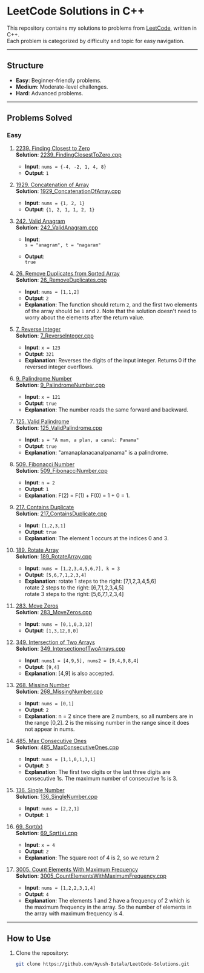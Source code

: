 # LeetCode Solutions in C++

This repository contains my solutions to problems from [LeetCode](https://leetcode.com/), written in C++.  
Each problem is categorized by difficulty and topic for easy navigation.

---

## Structure

- **Easy**: Beginner-friendly problems.
- **Medium**: Moderate-level challenges.
- **Hard**: Advanced problems.

---

## Problems Solved

### Easy

1. [2239. Finding Closest to Zero](https://leetcode.com/problems/find-closest-number-to-zero/description/)  
   **Solution**: [2239_FindingClosestToZero.cpp](https://github.com/Ayush-Butala/LeetCode-Solutions/blob/main/Easy/2239_FindingClosestToZero.cpp)

   - **Input**: `nums = {-4, -2, 1, 4, 8}`
   - **Output**: `1`

2. [1929. Concatenation of Array](https://leetcode.com/problems/concatenation-of-array/description/)  
   **Solution**: [1929_ConcatenationOfArray.cpp](https://github.com/Ayush-Butala/LeetCode-Solutions/blob/main/Easy/1929_ConcatenationOfArray.cpp)

   - **Input**: `nums = {1, 2, 1}`
   - **Output**: `{1, 2, 1, 1, 2, 1}`

3. [242. Valid Anagram](https://leetcode.com/problems/valid-anagram/)  
   **Solution**: [242_ValidAnagram.cpp](https://github.com/Ayush-Butala/LeetCode-Solutions/blob/main/Easy/242_ValidAnagram.cpp)

   - **Input**:  
     `s = "anagram", t = "nagaram"`

   - **Output**:  
     `true`

4. [26. Remove Duplicates from Sorted Array](https://leetcode.com/problems/remove-duplicates-from-sorted-array/)  
   **Solution**: [26_RemoveDuplicates.cpp](https://github.com/Ayush-Butala/LeetCode-Solutions/blob/main/Easy/26_RemoveDuplicatesfromSortedArray.cpp)

   - **Input**: `nums = [1,1,2]`
   - **Output**: `2`
   - **Explanation**: The function should return `2`, and the first two elements of the array should be `1` and `2`. Note that the solution doesn't need to worry about the elements after the return value.

5. [7. Reverse Integer](https://leetcode.com/problems/reverse-integer/)  
   **Solution**: [7_ReverseInteger.cpp](https://github.com/Ayush-Butala/LeetCode-Solutions/blob/main/Easy/7_ReverseInteger.cpp)

   - **Input**: `x = 123`
   - **Output**: `321`
   - **Explanation**: Reverses the digits of the input integer. Returns 0 if the reversed integer overflows.

6. [9. Palindrome Number](https://leetcode.com/problems/palindrome-number/)  
   **Solution**: [9_PalindromeNumber.cpp](https://github.com/Ayush-Butala/LeetCode-Solutions/blob/main/Easy/9_PalindromeNumber.cpp)

   - **Input**: `x = 121`
   - **Output**: `true`
   - **Explanation**: The number reads the same forward and backward.

7. [125. Valid Palindrome](https://leetcode.com/problems/valid-palindrome/)  
   **Solution**: [125_ValidPalindrome.cpp](https://github.com/Ayush-Butala/LeetCode-Solutions/blob/main/Easy/125_ValidPalindrome.cpp)

   - **Input**: `s = "A man, a plan, a canal: Panama"`
   - **Output**: `true`
   - **Explanation**: "amanaplanacanalpanama" is a palindrome.

8. [509. Fibonacci Number](https://leetcode.com/problems/fibonacci-number/)  
   **Solution**: [509_FibonacciNumber.cpp](https://github.com/Ayush-Butala/LeetCode-Solutions/blob/main/Easy/509_FibonnaciNumber.cpp)

   - **Input**: `n = 2`
   - **Output**: `1`
   - **Explanation**: F(2) = F(1) + F(0) = 1 + 0 = 1.

9. [217. Contains Duplicate](https://leetcode.com/problems/contains-duplicate/description/)  
   **Solution**: [217_ContainsDuplicate.cpp](https://github.com/Ayush-Butala/LeetCode-Solutions/blob/main/Easy/217_ContainsDuplicate.cpp)

   - **Input**: `[1,2,3,1]`
   - **Output**: `true`
   - **Explanation**: The element 1 occurs at the indices 0 and 3.

10. [189. Rotate Array](https://leetcode.com/problems/rotate-array/)  
    **Solution**: [189_RotateArray.cpp](https://github.com/Ayush-Butala/LeetCode-Solutions/blob/main/Medium/189_RotateArray.cpp)

    - **Input**: `nums = [1,2,3,4,5,6,7], k = 3`
    - **Output**: `[5,6,7,1,2,3,4]`
    - **Explanation**: rotate 1 steps to the right: [7,1,2,3,4,5,6]  
      rotate 2 steps to the right: [6,7,1,2,3,4,5]  
      rotate 3 steps to the right: [5,6,7,1,2,3,4]

11. [283. Move Zeros](https://leetcode.com/problems/move-zeroes/)  
    **Solution**: [283_MoveZeros.cpp](https://github.com/Ayush-Butala/LeetCode-Solutions/blob/main/Easy/283_MoveZeros.cpp)

    - **Input**: `nums = [0,1,0,3,12]`
    - **Output**: `[1,3,12,0,0]`

12. [349. Intersection of Two Arrays](https://leetcode.com/problems/intersection-of-two-arrays/)  
    **Solution**: [349_IntersectionofTwoArrays.cpp](https://github.com/Ayush-Butala/LeetCode-Solutions/blob/main/Easy/349_IntersectionofTwoArrays.cpp)

    - **Input**: `nums1 = [4,9,5], nums2 = [9,4,9,8,4]`
    - **Output**: `[9,4]`
    - **Explanation**: [4,9] is also accepted.

13. [268. Missing Number](https://leetcode.com/problems/missing-number/)  
    **Solution**: [268_MissingNumber.cpp](https://github.com/Ayush-Butala/LeetCode-Solutions/blob/main/Easy/268_MissingNumber.cpp)

    - **Input**: `nums = [0,1]`
    - **Output**: `2`
    - **Explanation**: n = 2 since there are 2 numbers, so all numbers are in the range [0,2]. 2 is the missing number in the range since it does not appear in nums.

14. [485. Max Consecutive Ones](https://leetcode.com/problems/max-consecutive-ones/)  
    **Solution**: [485_MaxConsecutiveOnes.cpp](https://github.com/Ayush-Butala/LeetCode-Solutions/blob/main/Easy/485_MaxConsecutiveOnesr.cpp)

    - **Input**: `nums = [1,1,0,1,1,1]`
    - **Output**: `3`
    - **Explanation**: The first two digits or the last three digits are consecutive 1s. The maximum number of consecutive 1s is 3.

15. [136. Single Number](https://leetcode.com/problems/single-number/)  
    **Solution**: [136_SingleNumber.cpp](https://github.com/Ayush-Butala/LeetCode-Solutions/blob/main/Easy/136_SingleNumber.cpp)

    - **Input**: `nums = [2,2,1]`
    - **Output**: `1`

16. [69. Sqrt(x)](https://leetcode.com/problems/sqrtx/)  
    **Solution**: [69_Sqrt(x).cpp](<https://github.com/Ayush-Butala/LeetCode-Solutions/blob/main/Easy/69_Sqrt(x).cpp>)

    - **Input**: `x = 4`
    - **Output**: `2`
    - **Explanation**: The square root of 4 is 2, so we return 2

17. [3005. Count Elements With Maximum Frequency](https://leetcode.com/problems/count-elements-with-maximum-frequency/)  
    **Solution**: [3005_CountElementsWithMaximumFrequency.cpp](<https://github.com/Ayush-Butala/LeetCode-Solutions/blob/main/Easy/3005_CountElementsWithMaximumFrequency.cpp>)

    - **Input**: `nums = [1,2,2,3,1,4]`
    - **Output**: `4`
    - **Explanation**: The elements 1 and 2 have a frequency of 2 which is the maximum frequency in the array. So the number of elements in the array with maximum frequency is 4.

---

## How to Use

1. Clone the repository:
   ```bash
   git clone https://github.com/Ayush-Butala/LeetCode-Solutions.git
   ```

